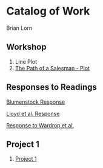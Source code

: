 # Catalog of Work

Brian Lorn

## Workshop

1. Line Plot
2. [The Path of a Salesman - Plot](https://github.com/Brian-Lorn/workshop/blob/master/The%20Path%20of%20a%20Salesman.png)

## Responses to Readings

[Blumenstock Response](https://github.com/Brian-Lorn/workshop/blob/master/blumenstock.md)

[Lloyd et al. Response](https://github.com/Brian-Lorn/workshop/blob/master/Lloyd.md)

[Response to Wardrop et al.](https://github.com/Brian-Lorn/workshop/blob/master/Wardrop.md)

## Project 1

1. [Project 1](https://github.com/Brian-Lorn/workshop/blob/master/project1.md)
